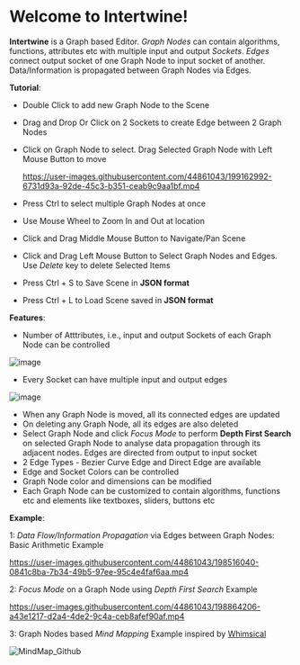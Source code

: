 # Welcome to Intertwine!

**Intertwine** is a Graph based Editor. 
*Graph Nodes* can contain algorithms, functions, attributes etc with multiple input and output *Sockets*. *Edges* connect output socket of one Graph Node to input socket of another. Data/Information is propagated between Graph Nodes via Edges.

**Tutorial**:
- Double Click to add new Graph Node to the Scene
- Drag and Drop Or Click on 2 Sockets to create Edge between 2 Graph Nodes
- Click on Graph Node to select. Drag Selected Graph Node with Left Mouse Button to move

  https://user-images.githubusercontent.com/44861043/199162992-6731d93a-92de-45c3-b351-ceab9c9aa1bf.mp4

- Press Ctrl to select multiple Graph Nodes at once
- Use Mouse Wheel to Zoom In and Out at location
- Click and Drag Middle Mouse Button to Navigate/Pan Scene
- Click and Drag Left Mouse Button to Select Graph Nodes and Edges. Use *Delete* key to delete Selected Items
- Press Ctrl + S to Save Scene in **JSON format**
- Press Ctrl + L to Load Scene saved in **JSON format**

**Features**:
- Number of Atttributes, i.e., input and output Sockets of each Graph Node can be controlled

![image](https://user-images.githubusercontent.com/44861043/199062174-8d98a26d-35cd-408d-adff-5c2aac751dc5.png)

- Every Socket can have multiple input and output edges

![image](https://user-images.githubusercontent.com/44861043/199062952-391fa67d-df4c-439e-af66-f4737ebe7a0f.png)

- When any Graph Node is moved, all its connected edges are updated
- On deleting any Graph Node, all its edges are also deleted
- Select Graph Node and click *Focus Mode* to perform **Depth First Search** on selected Graph Node to analyse data propagation through its adjacent nodes. Edges are directed from output to input socket
- 2 Edge Types - Bezier Curve Edge and Direct Edge are available
- Edge and Socket Colors can be controlled
- Graph Node color and dimensions can be modified
- Each Graph Node can be customized to contain algorithms, functions etc and elements like textboxes, sliders, buttons etc

**Example**:

1: *Data Flow/Information Propagation* via Edges between Graph Nodes: Basic Arithmetic Example

https://user-images.githubusercontent.com/44861043/198516040-0841c8ba-7b34-49b5-97ee-95c4e4faf6aa.mp4

2: *Focus Mode* on a Graph Node using *Depth First Search* Example

https://user-images.githubusercontent.com/44861043/198864206-a43e1217-d2a4-4de2-9c4a-ceb8afef90af.mp4

3: Graph Nodes based *Mind Mapping* Example inspired by [Whimsical](https://whimsical.com/)

![MindMap_Github](https://user-images.githubusercontent.com/44861043/198703482-ea0ffa25-ce1f-48fb-8ae2-c5cd086d10af.PNG)


